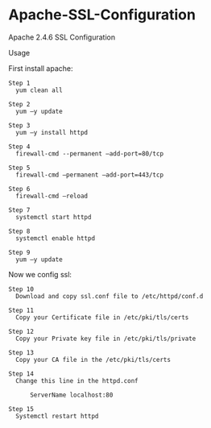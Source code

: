 # Apache-SSL-Configuration
Apache 2.4.6 SSL Configuration

Usage

First install apache:

    Step 1
      yum clean all

    Step 2
      yum –y update

    Step 3
      yum –y install httpd

    Step 4
      firewall-cmd --permanent –add-port=80/tcp

    Step 5
      firewall-cmd –permanent –add-port=443/tcp

    Step 6
      firewall-cmd –reload

    Step 7
      systemctl start httpd

    Step 8
      systemctl enable httpd

    Step 9
      yum –y update

Now we config ssl:

    Step 10
      Download and copy ssl.conf file to /etc/httpd/conf.d

    Step 11
      Copy your Certificate file in /etc/pki/tls/certs

    Step 12
      Copy your Private key file in /etc/pki/tls/private  

    Step 13
      Copy your CA file in the /etc/pki/tls/certs

    Step 14
      Change this line in the httpd.conf

          ServerName localhost:80

    Step 15
      Systemctl restart httpd 
 
  

  
  
